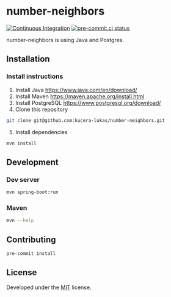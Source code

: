 # number-neighbors

[![Continuous Integration](https://github.com/kucera-lukas/number-neighbors/actions/workflows/ci.yml/badge.svg)](https://github.com/kucera-lukas/number-neighbors/actions/workflows/ci.yml)
[![pre-commit.ci status](https://results.pre-commit.ci/badge/github/stegoer/server/main.svg)](https://results.pre-commit.ci/latest/github/stegoer/server/main)

number-neighbors is using Java and Postgres.

## Installation

### Install instructions

1. Install Java https://www.java.com/en/download/
2. Install Maven https://maven.apache.org/install.html
3. Install PostgreSQL https://www.postgresql.org/download/
4. Clone this repository

```sh
git clone git@github.com:kucera-lukas/number-neighbors.git
```

5. Install dependencies

```sh
mvn install
```

## Development

### Dev server

```sh
mvn spring-boot:run
```

### Maven

```sh
mvn --help
```

## Contributing

```sh
pre-commit install
```

## License

Developed under
the [MIT](https://github.com/kucera-lukas/number-neighbors/blob/master/LICENSE)
license.
